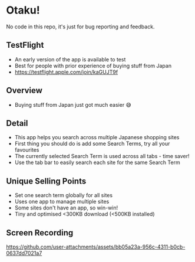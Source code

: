 # Otaku!

No code in this repo, it's just for bug reporting and feedback.

## TestFlight
- An early version of the app is available to test
- Best for people with prior experience of buying stuff from Japan
- https://testflight.apple.com/join/kaGUJT9f

## Overview
- Buying stuff from Japan just got much easier 😅

## Detail
- This app helps you search across multiple Japanese shopping sites
- First thing you should do is add some Search Terms, try all your favourites
- The currently selected Search Term is used across all tabs - time saver!
- Use the tab bar to easily search each site for the same Search Term

## Unique Selling Points
- Set one search term globally for all sites
- Uses one app to manage multiple sites
- Some sites don't have an app, so win-win!
- Tiny and optimised <300KB download (<500KB installed)

## Screen Recording

https://github.com/user-attachments/assets/bb05a23a-956c-4311-b0cb-0637dd7021a7
